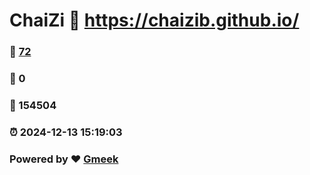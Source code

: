 # ChaiZi :link: https://chaizib.github.io/ 
### :page_facing_up: [72](https://chaizib.github.io//tag.html) 
### :speech_balloon: 0 
### :hibiscus: 154504 
### :alarm_clock: 2024-12-13 15:19:03 
### Powered by :heart: [Gmeek](https://github.com/Meekdai/Gmeek)
